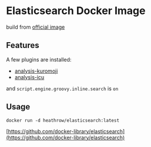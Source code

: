 # Elasticsearch Docker Image
build from [official image](https://github.com/docker-library/elasticsearch)

## Features
A few plugins are installed:

- [analysis-kuromoji](https://github.com/elastic/elasticsearch-analysis-kuromoji)
- [analysis-icu](https://github.com/elastic/elasticsearch-analysis-icu)

and `script.engine.groovy.inline.search` is `on`


## Usage
```
docker run -d heathrow/elasticsearch:latest
```

[https://github.com/docker-library/elasticsearch](https://github.com/docker-library/elasticsearch)
